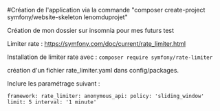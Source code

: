 #Création de l'application via la commande "composer create-project symfony/website-skeleton lenomduprojet"

Création de mon dossier sur insomnia pour mes futurs test 


Limiter rate : https://symfony.com/doc/current/rate_limiter.html

Installation de limiter rate avec : `composer require symfony/rate-limiter`

création d'un fichier rate_limiter.yaml dans config/packages.

Inclure les paramétrage suivant :

`framework:
    rate_limiter:
        anonymous_api:
            policy: 'sliding_window'
            limit: 5
            interval: '1 minute'`